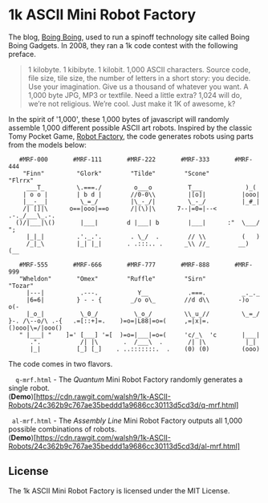 # 1k ASCII Mini Robot Factory

The blog, [Boing Boing](http://boingboing.net/), used to run a spinoff technology site called Boing Boing Gadgets. In 2008, they ran a 1k code contest with the following preface.

> 1 kilobyte. 1 kibibyte. 1 kilobit. 1,000 ASCII characters. Source code, file size, tile size, the number of letters in a short story: you decide. Use your imagination. Give us a thousand of whatever you want. A 1,000 byte JPG, MP3 or textfile. Need a little extra? 1,024 will do, we’re not religious. We’re cool. Just make it 1K of awesome, k?

In the spirit of '1,000', these 1,000 bytes of javascript will randomly assemble 1,000 different possible ASCII art robots. Inspired by the classic Tomy Pocket Game, [Robot Factory](http://www.masters.me.uk/pocketeers/Htm-Designs/flipflopfaces.htm), the code generates robots using parts from the models below:

       #MRF-000       #MRF-111       #MRF-222       #MRF-333       #MRF-444
        "Finn"         "Glork"        "Tilde"        "Scone"        "Flrrx"
         ___T_         \.===./         o___o          T___            )_(
        | o o |        | b d |        //0-0\\         |[o]|          |ooo|
        |__-__|         \_=_/         |\_-_/|         \_-_/          |_#_|
        /| []|\      o==|ooo|==o      /|(\)|\      7--|=0=|--<   .-._/___\_.-.
      ()/|___|\()       |___|        d |___| b        |___|      :"  \___/  ";
         |_|_|         .'._.'.        . \_/  .        // \\          (   )
         /_|_\         |_| |_|       . .:::.. .      _\\ //_        __) (__

       #MRF-555       #MRF-666       #MRF-777       #MRF-888       #MRF-999
       "Wheldon"       "Omex"        "Ruffle"        "Sirn"         "Tozar"
         |---|          .---.           Y__           .===.          _._._
         |6=6|         } - - {        _/o o\_        //d d\\        -)o o(-
         |_o_|          \_0_/          \_o_/         \\_u_//         \_=_/
    }-. /\--o/\ .-{   .=[::+]=.    )=o=|L88|=o=(     ,=|x|=.    ()ooo|\=/|ooo()
       " |___| "    ]=' [___] '=[  )=o=|___|=o=(     'c/_\  'c       |___|
          .".           /| |\       .  /___\  .       /| |\           |_|
          |_|          [_] [_]    . ..:::::::.  .    (0) (0)         (ooo)

The code comes in two flavors.

`  q-mrf.html` - The *Quantum* Mini Robot Factory randomly generates a single robot.  
(**Demo**)[https://cdn.rawgit.com/walsh9/1k-ASCII-Robots/24c362b9c767ae35beddd1a9686cc30113d5cd3d/q-mrf.html]  

` al-mrf.html` - The *Assembly Line* Mini Robot Factory outputs all 1,000 possible combinations of robots.  
(**Demo**)[https://cdn.rawgit.com/walsh9/1k-ASCII-Robots/24c362b9c767ae35beddd1a9686cc30113d5cd3d/al-mrf.html]


## License

The 1k ASCII Mini Robot Factory is licensed under the MIT License.
